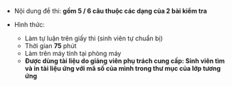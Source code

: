 * Nội dung đề thi: **gồm 5 / 6 câu thuộc các dạng của 2 bài kiểm tra**

* Hình thức:
  + Làm tự luận trên giấy thi (sinh viên tự chuẩn bị)
  + Thời gian **75** phút
  + Làm trên máy tính tại phòng máy
  + **Được dùng tài liệu do giảng viên phụ trách cung cấp: Sinh viên tìm và in tài liệu ứng với mã số của mình trong thư mục của lớp tương ứng**
